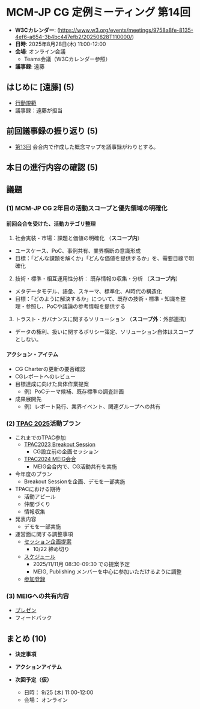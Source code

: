 # MCM-JP CG 定例ミーティング 第14回

- **W3Cカレンダー**: (https://www.w3.org/events/meetings/9758a8fe-8135-4ef6-a654-3b4bc447efb2/20250828T110000/)
- **日時**: 2025年8月28日(木) 11:00-12:00
- **会場**: オンライン会議
  - Teams会議（W3Cカレンダー参照）
- **議事録**: 遠藤

## はじめに [遠藤] (5)
- [行動規範](https://www.w3.org/policies/code-of-conduct/)
- 議事録：遠藤が担当


## 前回議事録の振り返り (5)
- [第13回](https://github.com/w3c-cg/mcm-jp/blob/main/meetings/2025-07-31/map.md)
会合内で作成した概念マップを議事録がわりとする。

## 本日の進行内容の確認 (5)


## 議題

### (1) MCM-JP CG 2年目の活動スコープと優先領域の明確化

#### 前回会合を受けた、活動カテゴリ整理

1. 社会実装・市場：課題と価値の明確化 （**スコープ内**）
  - ユースケース、PoC、事例共有、業界横断の意識形成
  - 目標：「どんな課題を解くか」「どんな価値を提供するか」を、需要目線で明確化
2. 技術・標準・相互運用性分析： 既存情報の収集・分析 （**スコープ内**）
  - メタデータモデル、語彙、スキーマ、標準化、AI時代の構造化
  - 目標：「どのように解決するか」について、既存の技術・標準・知識を整理・参照し、PoCや議論の参考情報を提供する
3. トラスト・ガバナンスに関するソリューション （**スコープ外**：外部連携）
  - データの権利、扱いに関するポリシー策定、ソリューション自体はスコープとしない。

#### アクション・アイテム
- CG Charterの更新の要否確認
- CGレポートへのレビュー
- 目標達成に向けた具体作業提案
  - 例）PoCテーマ候補、既存標準の調査計画
- 成果展開先
  - 例）レポート発行、業界イベント、関連グループへの共有

### (2) [TPAC 2025](https://www.w3.org/2025/11/TPAC/)活動プラン
- これまでのTPAC参加
  - [TPAC2023 Breakout Session](https://www.w3.org/2023/09/13-cross-industry-media-content-minutes.html)
    - CG設立前の企画セッション
  - [TPAC2024 MEIG会合](https://github.com/w3c-cg/mcm-jp/blob/main/meetings/2024-10-17/minutes.md#3-tpac-2024-meig%E4%BC%9A%E5%90%88%E3%81%A7%E3%81%AE%E6%B4%BB%E5%8B%95%E5%85%B1%E6%9C%89%E9%81%A0%E8%97%A4)
    - MEIG会合内で、CG活動共有を実施
- 今年度のプラン
  - Breakout Sessionを企画、デモを一部実施
- TPACにおける期待
  - 活動アピール
  - 仲間づくり
  - 情報収集
- 発表内容
  - デモを一部実施
- 運営面に関する調整事項
  - [セッション企画提案](https://github.com/w3c/tpac2025-breakouts)
    - 10/22 締め切り
  - [スケジュール](https://github.com/w3c/tpac2025-breakouts/wiki/Breakout%E2%80%90time%E2%80%90slots)
    - 2025/11/11月 08:30-09:30 での提案予定
    - MEIG, Publishing メンバーを中心に参加いただけるように調整
  - [参加登録](https://www.w3.org/2025/11/TPAC/#registration)

### (3) MEIGへの共有内容
- [プレゼン](https://lists.w3.org/Archives/Public/www-archive/2025Aug/att-0000/20250805_MEIG-meeting_MCM-Update-endo.pdf)
- フィードバック


## まとめ (10)

- **決定事項**

- **アクションアイテム**

- **次回予定（仮）**
  - 日時： 9/25 (木) 11:00-12:00
  - 会場： オンライン